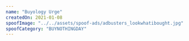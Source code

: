 ```yaml
---
name: "Buyology Urge"
createdOn: 2021-01-08
spoofImage: "../../assets/spoof-ads/adbusters_lookwhatibought.jpg"
spoofCategory: "BUYNOTHINGDAY"
---
```

